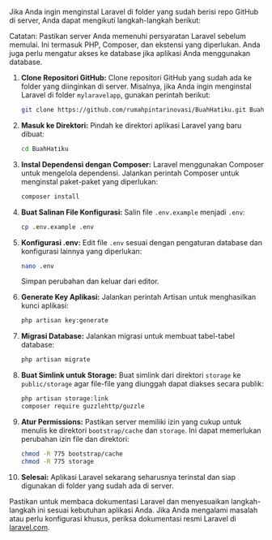 
Jika Anda ingin menginstal Laravel di folder yang sudah berisi repo GitHub di server, Anda dapat mengikuti langkah-langkah berikut:

Catatan: Pastikan server Anda memenuhi persyaratan Laravel sebelum memulai. Ini termasuk PHP, Composer, dan ekstensi yang diperlukan. Anda juga perlu mengatur akses ke database jika aplikasi Anda menggunakan database.
1. **Clone Repositori GitHub:**
   Clone repositori GitHub yang sudah ada ke folder yang diinginkan di server. Misalnya, jika Anda ingin menginstal Laravel di folder `mylaravelapp`, gunakan perintah berikut:
   ```bash
   git clone https://github.com/rumahpintarinovasi/BuahHatiku.git BuahHatiku
   ```

2. **Masuk ke Direktori:**
   Pindah ke direktori aplikasi Laravel yang baru dibuat:
   ```bash
   cd BuahHatiku
   ```

3. **Instal Dependensi dengan Composer:**
   Laravel menggunakan Composer untuk mengelola dependensi. Jalankan perintah Composer untuk menginstal paket-paket yang diperlukan:
   ```bash
   composer install
   ```

4. **Buat Salinan File Konfigurasi:**
   Salin file `.env.example` menjadi `.env`:
   ```bash
   cp .env.example .env
   ```

5. **Konfigurasi .env:**
   Edit file `.env` sesuai dengan pengaturan database dan konfigurasi lainnya yang diperlukan:
   ```bash
   nano .env
   ```
   Simpan perubahan dan keluar dari editor.

6. **Generate Key Aplikasi:**
   Jalankan perintah Artisan untuk menghasilkan kunci aplikasi:
   ```bash
   php artisan key:generate
   ```

7. **Migrasi Database:**
   Jalankan migrasi untuk membuat tabel-tabel database:
   ```bash
   php artisan migrate
   ```

8. **Buat Simlink untuk Storage:**
   Buat simlink dari direktori `storage` ke `public/storage` agar file-file yang diunggah dapat diakses secara publik:
   ```bash
   php artisan storage:link
   composer require guzzlehttp/guzzle
   ```

9. **Atur Permissions:**
   Pastikan server memiliki izin yang cukup untuk menulis ke direktori `bootstrap/cache` dan `storage`. Ini dapat memerlukan perubahan izin file dan direktori:
   ```bash
   chmod -R 775 bootstrap/cache
   chmod -R 775 storage
   ```

10. **Selesai:**
    Aplikasi Laravel sekarang seharusnya terinstal dan siap digunakan di folder yang sudah ada di server.

Pastikan untuk membaca dokumentasi Laravel dan menyesuaikan langkah-langkah ini sesuai kebutuhan aplikasi Anda. Jika Anda mengalami masalah atau perlu konfigurasi khusus, periksa dokumentasi resmi Laravel di [laravel.com](https://laravel.com/docs).
   ```